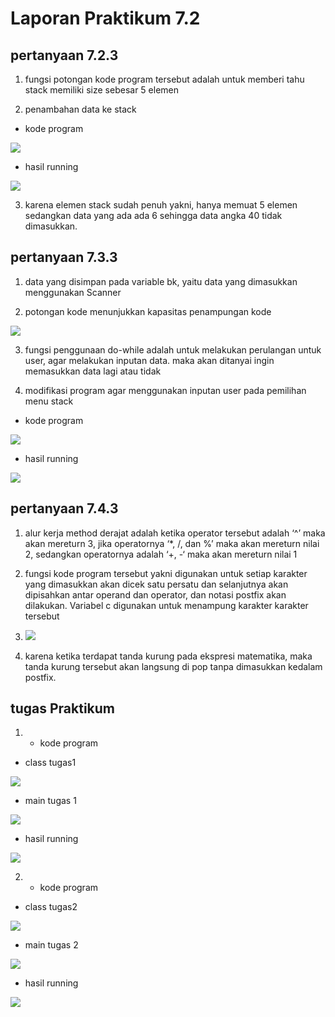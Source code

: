 # Laporan Praktikum 7.2

## pertanyaan 7.2.3
1. fungsi potongan kode program tersebut adalah untuk memberi tahu stack memiliki size sebesar 5 elemen

2. penambahan data ke stack 

- kode program
<img src = "./1.JPG">

- hasil running 
<img src = "./2.JPG">

3. karena elemen stack sudah penuh yakni, hanya memuat 5 elemen sedangkan data yang ada ada 6 sehingga data angka 40 tidak dimasukkan. 

## pertanyaan 7.3.3

1. data yang disimpan pada variable bk, yaitu data yang dimasukkan menggunakan Scanner

2. potongan kode menunjukkan kapasitas penampungan kode 
<img src = "./3.JPG">

3. fungsi penggunaan do-while adalah untuk melakukan perulangan untuk user, agar melakukan inputan data. maka akan ditanyai ingin memasukkan data lagi atau tidak

4. modifikasi program agar menggunakan inputan user pada pemilihan menu stack 

- kode program 
<img src = "./4.JPG">

- hasil running 
<img src = "./5.JPG">

## pertanyaan 7.4.3

1. alur kerja method derajat adalah ketika operator tersebut adalah ‘^’ maka akan mereturn 3, jika operatornya
‘*, /, dan %’ maka akan mereturn nilai 2, sedangkan operatornya adalah ‘+, -‘ maka akan mereturn nilai 1

2. fungsi kode program tersebut yakni digunakan untuk setiap karakter yang dimasukkan akan dicek satu persatu
dan selanjutnya akan dipisahkan antar operand dan operator, dan notasi postfix akan dilakukan.
Variabel c digunakan untuk menampung karakter karakter tersebut

3. <img src = "./6.JPG">

4. karena ketika terdapat tanda kurung pada ekspresi matematika, maka tanda kurung tersebut akan langsung di
pop tanpa dimasukkan kedalam postfix.


## tugas Praktikum 

1. - kode program 

- class tugas1
<img src = "./7.JPG">

- main tugas 1
<img src = "./8.JPG">

- hasil running 
<img src = "./9.JPG">

2. - kode program 

- class tugas2
<img src = "./10.JPG">

- main tugas 2
<img src = "./11.JPG">

- hasil running 
<img src = "./12.JPG">

